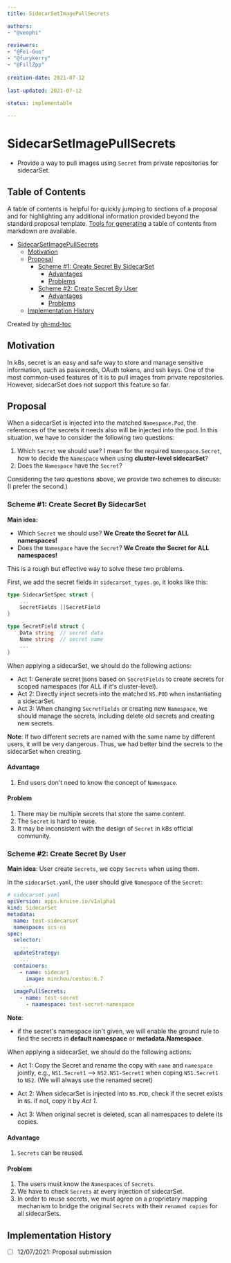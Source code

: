 ```yaml
---
title: SidecarSetImagePullSecrets

authors:
- "@veophi"
  
reviewers:
- "@Fei-Guo"
- "@furykerry"
- "@FillZpp"
  
creation-date: 2021-07-12
  
last-updated: 2021-07-12
  
status: implementable

---
```

# SidecarSetImagePullSecrets

- Provide a way to pull images using `Secret` from private repositories for sidecarSet.

## Table of Contents

A table of contents is helpful for quickly jumping to sections of a proposal and for highlighting
any additional information provided beyond the standard proposal template.
[Tools for generating](https://github.com/ekalinin/github-markdown-toc) a table of contents from markdown are available.

* [SidecarSetImagePullSecrets](#sidecarsetimagepullsecrets)
    * [Motivation](#motivation)
    * [Proposal](#proposal)
        * [Scheme #1: Create Secret By SidecarSet](#scheme-1-create-secret-by-sidecarset)
            * [Advantages](#advantages)
            * [Problems](#problems)
        * [Scheme #2: Create Secret By User](#scheme-2-create-secret-by-user)
            * [Advantages](#advantages-1)
            * [Problems](#problems-1)
    * [Implementation History](#implementation-history)

Created by [gh-md-toc](https://github.com/ekalinin/github-markdown-toc)

## Motivation

In k8s, secret is an easy and safe way to store and manage sensitive information, such as passwords, OAuth tokens, and ssh keys.
One of the most common-used features of it is to pull images from private repositories. However, sidecarSet does not support this feature so far.

## Proposal

When a sidecarSet is injected into the matched `Namespace.Pod`, the references of the secrets it needs also will be injected into the pod. 
In this situation, we have to consider the following two questions:
1. Which `Secret` we should use? I mean for the required `Namespace.Secret`, how to decide the `Namespace` when using **cluster-level sidecarSet**?
2. Does the `Namespace` have the `Secret`?

Considering the two questions above, we provide two schemes to discuss:
(I prefer the second.)

### Scheme #1: Create Secret By SidecarSet
**Main idea:**
  - Which `Secret` we should use?  **We Create the Secret for ALL namespaces!**
  - Does the `Namespace` have the `Secret`? **We Create the Secret for ALL namespaces!**

This is a rough but effective way to solve these two problems. 

First, we add the secret fields in `sidecarset_types.go`, it looks like this:
```go
type SidecarSetSpec struct {
	...
	SecretFields []SecretField
}

type SecretField struct {
	Data string  // secret data
	Name string  // secret name
	...
}
```
When applying a sidecarSet, we should do the following actions:

- Act 1: Generate secret jsons based on `SecretFields` to create secrets for scoped namespaces (for ALL if it's cluster-level).
- Act 2: Directly inject secrets into the matched `NS.POD` when instantiating a sidecarSet.
- Act 3: When changing `SecretFields` or creating new `Namespace`, we should manage the secrets, including delete old secrets and creating new secrets.

**Note**: If two different secrets are named with the same name by different users, it will be very dangerous. 
Thus, we had better bind the secrets to the sidecarSet when creating.

#### Advantage
1. End users don't need to know the concept of `Namespace`.

#### Problem
1. There may be multiple secrets that store the same content.
2. The `Secret` is hard to reuse.
3. It may be inconsistent with the design of `Secret` in k8s official community. 

### Scheme #2: Create Secret By User
**Main idea**: User create `Secrets`, we copy `Secrets` when using them.

In the `sidecarSet.yaml`, the user should give `Namespace` of the `Secret`:
```yaml
# sidecarset.yaml
apiVersion: apps.kruise.io/v1alpha1
kind: SidecarSet
metadata:
  name: test-sidecarset
  namespace: scs-ns
spec:
  selector:
    ...
  updateStrategy:
    ...
  containers:
    - name: sidecar1
      image: minchou/centos:6.7
     ...
  imagePullSecrets:
    - name: test-secret
      - naamespace: test-secret-namespace
```
**Note**: 
 - if the secret's namespace isn't given, we will enable the ground rule to find the secrets in **default namespace** or **metadata.Namespace**.

When applying a sidecarSet, we should do the following actions:

- Act 1: Copy the Secret and rename the copy with `name` and `namespace` jointly, e.g., `NS1.Secret1` --> `NS2.NS1-Secret1` when coping `NS1.Secret1` to `NS2`. (We will always use the renamed secret)

- Act 2: When sidecarSet is injected into `NS.POD`, check if the secret exists in `NS`. if not, copy it by *Act 1*.

- Act 3: When original secret is deleted, scan all namespaces to delete its copies.

#### Advantage
1. `Secrets` can be reused.

#### Problem
1. The users must know the `Namespaces` of `Secrets`.
2. We have to check `Secrets` at every injection of sidecarSet.
3. In order to reuse secrets, we must agree on a proprietary mapping mechanism to bridge the original `Secrets` with their `renamed copies` for all sidecarSets.

## Implementation History
- [ ] 12/07/2021: Proposal submission
